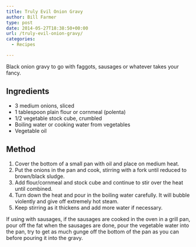 ```yaml
---
title: Truly Evil Onion Gravy
author: Bill Farmer
type: post
date: 2014-05-27T18:38:50+00:00
url: /truly-evil-onion-gravy/
categories:
  - Recipes

---
```

Black onion gravy to go with faggots, sausages or whatever takes your fancy.

## Ingredients

  * 3 medium onions, sliced
  * 1 tablespoon plain flour or cornmeal (polenta)
  * 1/2 vegetable stock cube, crumbled
  * Boiling water or cooking water from vegetables
  * Vegetable oil

## Method

  1. Cover the bottom of a small pan with oil and place on medium heat.
  2. Put the onions in the pan and cook, stirring with a fork until reduced to brown/black sludge.
  3. Add flour/cornmeal and stock cube and continue to stir over the heat until combined.
  4. Turn down the heat and pour in the boiling water carefully. It will bubble violently and give off extremely hot steam.
  5. Keep stirring as it thickens and add more water if necessary.

If using with sausages, if the sausages are cooked in the oven in a grill pan, pour off the fat when the sausages are done, pour the vegetable water into the pan, try to get as much gunge off the bottom of the pan as you can before pouring it into the gravy.